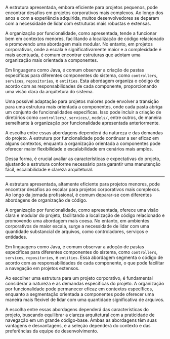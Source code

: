 A estrutura apresentada, embora eficiente para projetos pequenos, pode encontrar desafios em projetos corporativos mais complexos. Ao longo dos anos e com a experiência adquirida, muitos desenvolvedores se deparam com a necessidade de lidar com estruturas mais robustas e extensas.

A organização por funcionalidade, como apresentada, tende a funcionar bem em contextos menores, facilitando a localização de código relacionado e promovendo uma abordagem mais modular. No entanto, em projetos corporativos, onde a escala é significativamente maior e a complexidade é mais acentuada, é comum encontrar estruturas que adotam uma organização mais orientada a componentes.

Em linguagens como Java, é comum observar a criação de pastas específicas para diferentes componentes do sistema, como `controllers`, `services`, `repositories`, e `entities`. Esta abordagem organiza o código de acordo com as responsabilidades de cada componente, proporcionando uma visão clara da arquitetura do sistema.

Uma possível adaptação para projetos maiores pode envolver a transição para uma estrutura mais orientada a componentes, onde cada pasta abriga um conjunto de funcionalidades específicas. Isso pode incluir a criação de diretórios como `controllers/`, `services/`, `models/`, entre outros, de maneira semelhante à organização por funcionalidade apresentada anteriormente.

A escolha entre essas abordagens dependerá da natureza e das demandas do projeto. A estrutura por funcionalidade pode continuar a ser eficaz em alguns contextos, enquanto a organização orientada a componentes pode oferecer maior flexibilidade e escalabilidade em cenários mais amplos.

Dessa forma, é crucial avaliar as características e expectativas do projeto, ajustando a estrutura conforme necessário para garantir uma manutenção fácil, escalabilidade e clareza arquitetural.

------------------------------------

A estrutura apresentada, altamente eficiente para projetos menores, pode encontrar desafios ao escalar para projetos corporativos mais complexos. Ao longo da jornada profissional, é comum deparar-se com diferentes abordagens de organização de código.

A organização por funcionalidade, como apresentada, oferece uma visão clara e modular do projeto, facilitando a localização de código relacionado e promovendo uma abordagem mais coesa. No entanto, em ambientes corporativos de maior escala, surge a necessidade de lidar com uma quantidade substancial de arquivos, como controladores, serviços e entidades.

Em linguagens como Java, é comum observar a adoção de pastas específicas para diferentes componentes do sistema, como `controllers`, `services`, `repositories`, e `entities`. Essa abordagem segmenta o código de acordo com as responsabilidades de cada componente, o que pode facilitar a navegação em projetos extensos.

Ao escolher uma estrutura para um projeto corporativo, é fundamental considerar a natureza e as demandas específicas do projeto. A organização por funcionalidade pode permanecer eficaz em contextos específicos, enquanto a segmentação orientada a componentes pode oferecer uma maneira mais flexível de lidar com uma quantidade significativa de arquivos.

A escolha entre essas abordagens dependerá das características do projeto, buscando equilibrar a clareza arquitetural com a praticidade de navegação em um grande código-base. Ambas as abordagens têm suas vantagens e desvantagens, e a seleção dependerá do contexto e das preferências da equipe de desenvolvimento.
